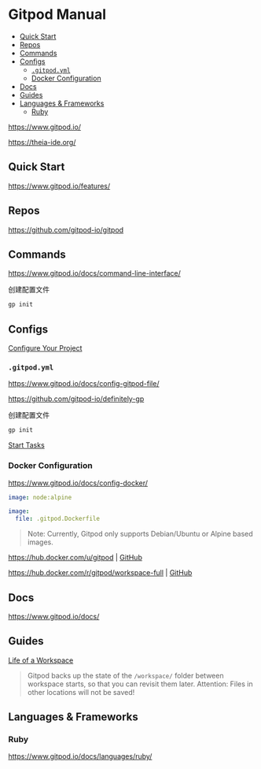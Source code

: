 <!-- omit in toc -->
# Gitpod Manual

- [Quick Start](#quick-start)
- [Repos](#repos)
- [Commands](#commands)
- [Configs](#configs)
  - [`.gitpod.yml`](#gitpodyml)
  - [Docker Configuration](#docker-configuration)
- [Docs](#docs)
- [Guides](#guides)
- [Languages & Frameworks](#languages--frameworks)
  - [Ruby](#ruby)

<https://www.gitpod.io/>

<https://theia-ide.org/>

## Quick Start

<https://www.gitpod.io/features/>

## Repos

<https://github.com/gitpod-io/gitpod>

## Commands

<https://www.gitpod.io/docs/command-line-interface/>

创建配置文件

```bash
gp init
```

## Configs

[Configure Your Project](https://www.gitpod.io/docs/configuration/)

### `.gitpod.yml`

<https://www.gitpod.io/docs/config-gitpod-file/>

<https://github.com/gitpod-io/definitely-gp>

创建配置文件

```bash
gp init
```

[Start Tasks](https://www.gitpod.io/docs/config-start-tasks/)

### Docker Configuration

<https://www.gitpod.io/docs/config-docker/>

```yml
image: node:alpine
```

```yml
image:
  file: .gitpod.Dockerfile
```

> Note: Currently, Gitpod only supports Debian/Ubuntu or Alpine based images.

<https://hub.docker.com/u/gitpod> | [GitHub](https://github.com/gitpod-io/workspace-images)

<https://hub.docker.com/r/gitpod/workspace-full> | [GitHub](https://github.com/gitpod-io/workspace-images/tree/master/full)

## Docs

<https://www.gitpod.io/docs/>

## Guides

[Life of a Workspace](https://www.gitpod.io/docs/life-of-workspace/)

> Gitpod backs up the state of the `/workspace/` folder between workspace starts, so that you can revisit them later. Attention: Files in other locations will not be saved!

## Languages & Frameworks

### Ruby

<https://www.gitpod.io/docs/languages/ruby/>
